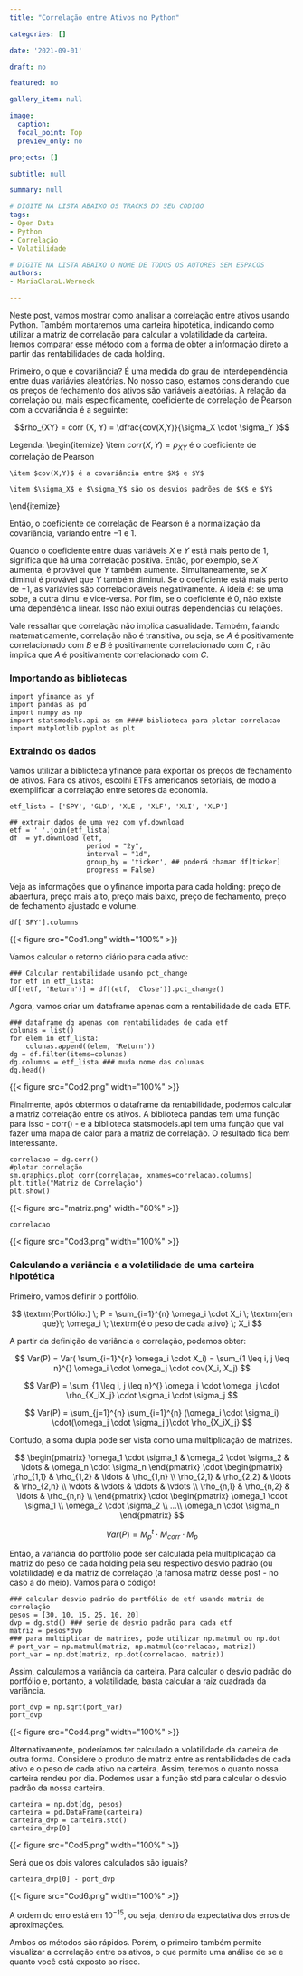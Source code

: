 ```yaml
---
title: "Correlação entre Ativos no Python"

categories: []

date: '2021-09-01' 

draft: no

featured: no

gallery_item: null

image:
  caption: 
  focal_point: Top
  preview_only: no

projects: []

subtitle: null

summary: null

# DIGITE NA LISTA ABAIXO OS TRACKS DO SEU CODIGO
tags: 
- Open Data
- Python
- Correlação
- Volatilidade

# DIGITE NA LISTA ABAIXO O NOME DE TODOS OS AUTORES SEM ESPACOS
authors:
- MariaClaraL.Werneck

---
```


Neste post, vamos mostrar como analisar a correlação entre ativos usando Python. Também montaremos uma carteira hipotética, indicando como utilizar a matriz de correlação para calcular a volatilidade da carteira. Iremos comparar esse método com a forma de obter a informação direto a partir das rentabilidades de cada holding.

Primeiro, o que é covariância? É uma medida do grau de interdependência entre duas variávies aleatórias. No nosso caso, estamos considerando que os preços de fechamento dos ativos são variáveis aleatórias. A relação da correlação ou, mais especificamente, coeficiente de correlação de Pearson com a covariância é a seguinte:

$$rho_{XY} = corr (X, Y) = \dfrac{cov(X,Y)}{\sigma_X \cdot \sigma_Y }$$

Legenda: 
\begin{itemize}
	\item $corr(X,Y) = \rho_{XY}$ é o coeficiente de correlação de Pearson

	\item $cov(X,Y)$ é a covariância entre $X$ e $Y$

	\item $\sigma_X$ e $\sigma_Y$ são os desvios padrões de $X$ e $Y$ 
\end{itemize}

Então, o coeficiente de correlação de Pearson é a normalização da covariância, variando entre $-1$ e $1$. 

Quando o coeficiente entre duas variáveis $X$ e $Y$ está mais perto de $1$, significa que há uma correlação positiva. Então, por exemplo, se $X$ aumenta, é provável que $Y$ também aumente. Simultaneamente, se $X$ diminui é provável que $Y$ também diminui.
Se o coeficiente está mais perto de $-1$, as variávies são correlacionáveis negativamente. A ideia é: se uma sobe, a outra dimui e vice-versa.
Por fim, se o coeficiente é $0$, não existe uma dependência linear. Isso não exlui outras dependências ou relações.

Vale ressaltar que correlação não implica casualidade. Também, falando matematicamente, correlação não é transitiva, ou seja, se $A$ é positivamente correlacionado com $B$ e $B$ é positivamente correlacionado com $C$, não implica que $A$ é positivamente correlacionado com $C$.

### Importando as bibliotecas

    import yfinance as yf
    import pandas as pd 
    import numpy as np
    import statsmodels.api as sm #### biblioteca para plotar correlacao
    import matplotlib.pyplot as plt

### Extraindo os dados

Vamos utilizar a biblioteca yfinance para exportar os preços de fechamento de ativos. Para os ativos, escolhi ETFs americanos setoriais, de modo a exemplificar a correlação entre setores da economia.

    etf_lista = ['SPY', 'GLD', 'XLE', 'XLF', 'XLI', 'XLP']
    
    ## extrair dados de uma vez com yf.download
    etf = ' '.join(etf_lista)
    df  = yf.download (etf, 
                       period = "2y",
                       interval = "1d",
                       group_by = 'ticker', ## poderá chamar df[ticker]
                       progress = False)

Veja as informações que o yfinance importa para cada holding: preço de abaertura, preço mais alto, preço mais baixo, preço de fechamento, preço de fechamento ajustado e volume.

    df['SPY'].columns

{{< figure src="Cod1.png" width="100%" >}}  

Vamos calcular o retorno diário para cada ativo:

    ### Calcular rentabilidade usando pct_change
    for etf in etf_lista:
    df[(etf, 'Return')] = df[(etf, 'Close')].pct_change()  

Agora, vamos criar um dataframe apenas com a rentabilidade de cada ETF.

    ### dataframe dg apenas com rentabilidades de cada etf 
    colunas = list()
    for elem in etf_lista:
      	colunas.append((elem, 'Return'))
    dg = df.filter(items=colunas)
    dg.columns = etf_lista ### muda nome das colunas
    dg.head()

{{< figure src="Cod2.png" width="100%" >}}  

Finalmente, após obtermos o dataframe da rentabilidade, podemos calcular a matriz correlação entre os ativos. A biblioteca pandas tem uma função para isso - corr() - e a biblioteca statsmodels.api tem uma função que vai fazer uma mapa de calor para a matriz de correlação. O resultado fica bem interessante.

    correlacao = dg.corr()
    #plotar correlação
    sm.graphics.plot_corr(correlacao, xnames=correlacao.columns)
    plt.title("Matriz de Correlação")
    plt.show()

{{< figure src="matriz.png" width="80%" >}}    

    correlacao

{{< figure src="Cod3.png" width="100%" >}}  

### Calculando a variância e a volatilidade de uma carteira hipotética

Primeiro, vamos definir o portfólio. 

$$ \textrm{Portfólio:} \; P = \sum_{i=1}^{n} \omega_i \cdot X_i \; \textrm{em que}\; \omega_i \; \textrm{é o peso de cada ativo} \; X_i $$

A partir da definição de variância e correlação, podemos obter:

$$ Var(P) = Var( \sum_{i=1}^{n} \omega_i \cdot X_i) = \sum_{1 \leq i, j \leq n}^{} \omega_i \cdot \omega_j \cdot cov(X_i, X_j) $$

$$ Var(P) = \sum_{1 \leq i, j \leq n}^{} \omega_i \cdot \omega_j \cdot \rho_{X_iX_j} \cdot \sigma_i \cdot \sigma_j $$

$$ Var(P) = \sum_{j=1}^{n} \sum_{i=1}^{n} (\omega_i \cdot \sigma_i) \cdot(\omega_j  \cdot \sigma_j )\cdot \rho_{X_iX_j} $$

Contudo, a soma dupla pode ser vista como uma multiplicação de matrizes.

$$
    \begin{pmatrix}
    \omega_1 \cdot \sigma_1 & \omega_2 \cdot \sigma_2 & \ldots & \omega_n \cdot \sigma_n
    \end{pmatrix} 
    \cdot
    \begin{pmatrix}
    \rho_{1,1} & \rho_{1,2} & \ldots & \rho_{1,n} \\
    \rho_{2,1} & \rho_{2,2} &  \ldots & \rho_{2,n} \\
    \vdots & \vdots & \ddots & \vdots  \\
    \rho_{n,1} & \rho_{n,2} &  \ldots & \rho_{n,n} \\
    \end{pmatrix} 
    \cdot
    \begin{pmatrix}
    \omega_1 \cdot \sigma_1 \\ \omega_2 \cdot \sigma_2 \\ ...\\ \omega_n \cdot \sigma_n
    \end{pmatrix} 
$$

$$ Var(P) = M^t_p \cdot M_{corr} \cdot M_p $$

Então, a variância do portfólio pode ser calculada pela multiplicação da matriz do peso de cada holding pela seu respectivo desvio padrão (ou volatilidade) e da matriz de correlação (a famosa matriz desse post - no caso a do meio). Vamos para o código!

    ### calcular desvio padrão do portfólio de etf usando matriz de correlação
    pesos = [30, 10, 15, 25, 10, 20]
    dvp = dg.std() ### serie de desvio padrão para cada etf
    matriz = pesos*dvp
    ### para multiplicar de matrizes, pode utilizar np.matmul ou np.dot
    # port_var = np.matmul(matriz, np.matmul(correlacao, matriz))
    port_var = np.dot(matriz, np.dot(correlacao, matriz))

Assim, calculamos a variância da carteira. Para calcular o desvio padrão do portfólio e, portanto, a volatilidade, basta calcular a raiz quadrada da variância.

    port_dvp = np.sqrt(port_var)
    port_dvp

{{< figure src="Cod4.png" width="100%" >}}  

Alternativamente, poderíamos ter calculado a volatilidade da carteira de outra forma. Considere o produto de matriz entre as rentabilidades de cada ativo e o peso de cada ativo na carteira. Assim, teremos o quanto nossa carteira rendeu por dia. Podemos usar a função std para calcular o desvio padrão da nossa carteira.

    carteira = np.dot(dg, pesos)
    carteira = pd.DataFrame(carteira)
    carteira_dvp = carteira.std()
    carteira_dvp[0]

{{< figure src="Cod5.png" width="100%" >}}  

Será que os dois valores calculados são iguais?

    carteira_dvp[0] - port_dvp

{{< figure src="Cod6.png" width="100%" >}}

A ordem do erro está em $10^{-15}$, ou seja, dentro da expectativa dos erros de aproximações.

Ambos os métodos são rápidos. Porém, o primeiro também permite visualizar a correlação entre os ativos, o que permite uma análise de se e quanto você está exposto ao risco.
